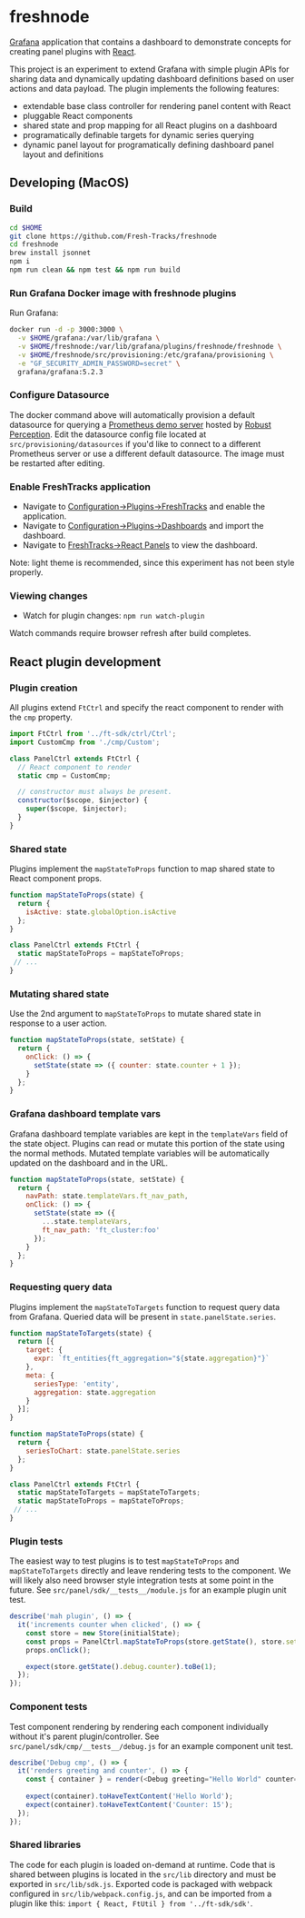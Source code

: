 # freshnode

[Grafana](https://grafana.com/) application that contains a dashboard to demonstrate concepts for creating panel plugins with [React](https://reactjs.org/).

This project is an experiment to extend Grafana with simple plugin APIs for sharing data and dynamically updating dashboard definitions based on user actions and data payload. The plugin implements the following features:  

* extendable base class controller for rendering panel content with React
* pluggable React components
* shared state and prop mapping for all React plugins on a dashboard
* programatically definable targets for dynamic series querying
* dynamic panel layout for programatically defining dashboard panel layout and definitions

## Developing (MacOS)

### Build

```bash
cd $HOME
git clone https://github.com/Fresh-Tracks/freshnode
cd freshnode
brew install jsonnet
npm i
npm run clean && npm test && npm run build
```

### Run Grafana Docker image with freshnode plugins

Run Grafana:

```bash
docker run -d -p 3000:3000 \
  -v $HOME/grafana:/var/lib/grafana \
  -v $HOME/freshnode:/var/lib/grafana/plugins/freshnode/freshnode \
  -v $HOME/freshnode/src/provisioning:/etc/grafana/provisioning \
  -e "GF_SECURITY_ADMIN_PASSWORD=secret" \
  grafana/grafana:5.2.3
```

### Configure Datasource

The docker command above will automatically provision a default datasource for querying a [Prometheus demo server](http://demo.robustperception.io:9090) hosted by [Robust Perception](https://www.robustperception.io).
Edit the datasource config file located at `src/provisioning/datasources` if you'd like to connect to a different Prometheus server
or use a different default datasource. The image must be restarted after editing.

### Enable FreshTracks application

* Navigate to [Configuration->Plugins->FreshTracks](http://localhost:3000/plugins/freshtracks-app/edit) and enable the application.
* Navigate to [Configuration->Plugins->Dashboards](http://localhost:3000/plugins/freshtracks-app/edit?tab=dashboards) and import the dashboard.
* Navigate to [FreshTracks->React Panels](http://localhost:3000/d/ft-app-node/react-panels) to view the dashboard.

Note: light theme is recommended, since this experiment has not been style properly.

### Viewing changes

* Watch for plugin changes: `npm run watch-plugin`

Watch commands require browser refresh after build completes.

## React plugin development

### Plugin creation

All plugins extend `FtCtrl` and specify the react component to render with the `cmp` property.

```javascript
import FtCtrl from '../ft-sdk/ctrl/Ctrl';
import CustomCmp from './cmp/Custom';

class PanelCtrl extends FtCtrl {
  // React component to render
  static cmp = CustomCmp;

  // constructor must always be present.
  constructor($scope, $injector) {
    super($scope, $injector);
  }
}
```

### Shared state

Plugins implement the `mapStateToProps` function to map shared state to React component props.

```javascript
function mapStateToProps(state) {
  return {
    isActive: state.globalOption.isActive
  };
}

class PanelCtrl extends FtCtrl {
  static mapStateToProps = mapStateToProps;
 // ...
}
```

### Mutating shared state

Use the 2nd argument to `mapStateToProps` to mutate shared state in response to a user action.

```javascript
function mapStateToProps(state, setState) {
  return {
    onClick: () => {
      setState(state => ({ counter: state.counter + 1 });
    }
  };
}
```

### Grafana dashboard template vars

Grafana dashboard template variables are kept in the `templateVars` field of the state object. Plugins can read or mutate this portion of the state using the normal methods. Mutated template variables will be automatically updated on the dashboard and in the URL.

```javascript
function mapStateToProps(state, setState) {
  return {
    navPath: state.templateVars.ft_nav_path,
    onClick: () => {
      setState(state => ({
        ...state.templateVars,
        ft_nav_path: 'ft_cluster:foo'
      });
    }
  };
}
```

### Requesting query data

Plugins implement the `mapStateToTargets` function to request query data from Grafana. Queried data will be present in `state.panelState.series`.

```javascript
function mapStateToTargets(state) {
  return [{
    target: {
      expr: `ft_entities{ft_aggregation="${state.aggregation}"}`
    },
    meta: {
      seriesType: 'entity',
      aggregation: state.aggregation
    }
  }];
}

function mapStateToProps(state) {
  return {
    seriesToChart: state.panelState.series
  };
}

class PanelCtrl extends FtCtrl {
  static mapStateToTargets = mapStateToTargets;
  static mapStateToProps = mapStateToProps;
 // ...
}
```

### Plugin tests

The easiest way to test plugins is to test `mapStateToProps` and `mapStateToTargets` directly and leave rendering tests to the component. We will likely also need browser style integration tests at some point in the future.
See `src/panel/sdk/__tests__/module.js` for an example plugin unit test.


```javascript
describe('mah plugin', () => {
  it('increments counter when clicked', () => {
    const store = new Store(initialState);
    const props = PanelCtrl.mapStateToProps(store.getState(), store.setState.bind(store));
    props.onClick();

    expect(store.getState().debug.counter).toBe(1);
  });
});
```

### Component tests

Test component rendering by rendering each component individually without it's parent plugin/controller.
See `src/panel/sdk/cmp/__tests__/debug.js` for an example component unit test.

```javascript
describe('Debug cmp', () => {
  it('renders greeting and counter', () => {
    const { container } = render(<Debug greeting="Hello World" counter={ 15 } />);
  
    expect(container).toHaveTextContent('Hello World');
    expect(container).toHaveTextContent('Counter: 15');
  });
});
```

### Shared libraries

The code for each plugin is loaded on-demand at runtime. Code that is shared between plugins is located in the `src/lib` directory and must be exported in `src/lib/sdk.js`. Exported code is packaged with webpack configured in `src/lib/webpack.config.js`, and can be imported from a plugin like this: `import { React, FtUtil } from '../ft-sdk/sdk'`.
